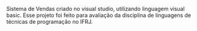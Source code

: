 Sistema de Vendas criado no visual studio, utilizando linguagem visual basic. Esse projeto foi feito para avaliação da disciplina de linguagens de técnicas de programação no IFRJ.
